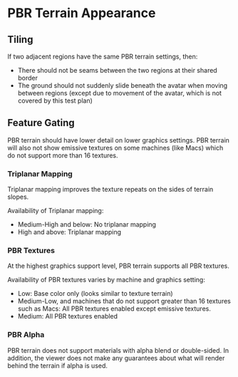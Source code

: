 # PBR Terrain Appearance

## Tiling

If two adjacent regions have the same PBR terrain settings, then:

- There should not be seams between the two regions at their shared border
- The ground should not suddenly slide beneath the avatar when moving between regions (except due to movement of the avatar, which is not covered by this test plan)

## Feature Gating

PBR terrain should have lower detail on lower graphics settings. PBR terrain will also not show emissive textures on some machines (like Macs) which do not support more than 16 textures.

### Triplanar Mapping

Triplanar mapping improves the texture repeats on the sides of terrain slopes.

Availability of Triplanar mapping:

- Medium-High and below: No triplanar mapping
- High and above: Triplanar mapping

### PBR Textures

At the highest graphics support level, PBR terrain supports all PBR textures.

Availability of PBR textures varies by machine and graphics setting:

- Low: Base color only (looks similar to texture terrain)
- Medium-Low, and machines that do not support greater than 16 textures such as Macs: All PBR textures enabled except emissive textures.
- Medium: All PBR textures enabled

### PBR Alpha

PBR terrain does not support materials with alpha blend or double-sided. In addition, the viewer does not make any guarantees about what will render behind the terrain if alpha is used.
